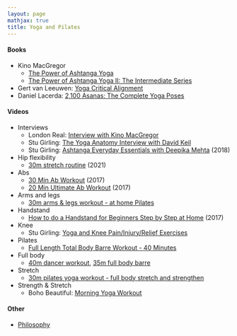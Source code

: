 ```yaml
---
layout: page
mathjax: true
title: Yoga and Pilates
---
```

#### Books
* Kino MacGregor
  * [The Power of Ashtanga Yoga](https://www.amazon.com/Power-Ashtanga-Yoga-Developing-Flexibility-ebook/dp/B019G6NM1W)
  * [The Power of Ashtanga Yoga II: The Intermediate Series](https://www.amazon.com/Power-Ashtanga-Yoga-II-Intermediate/dp/1611801591)
* Gert van Leeuwen: [Yoga Critical Alignment](https://www.amazon.com/Yoga-Critical-Alignment-Intelligent-Sequencing/dp/1611800633)
* Daniel Lacerda: [2,100 Asanas: The Complete Yoga Poses](https://www.amazon.com/100-Asanas-Complete-Yoga-Poses/dp/1631910108)

#### Videos
* Interviews
  * London Real: [Interview with Kino MacGregor](https://www.youtube.com/watch?v=fjxhW4VnIxA&t=817s)
  * Stu Girling: [The Yoga Anatomy Interview with David Keil](https://www.youtube.com/watch?v=m0Eq5qmIQgU&t=425s)
  * Stu Girling: [Ashtanga Everyday Essentials with Deepika Mehta](https://www.youtube.com/watch?v=jCSnfbgj4u0) (2018)
* Hip flexibility
  * [30m stretch routine](https://www.youtube.com/watch?v=RvCntPg7oPE) (2021)
* Abs
  * [30 Min Ab Workout](https://www.youtube.com/watch?v=AdWyo_3KrfA) (2017)
  * [20 Min Ultimate Ab Workout](https://www.youtube.com/watch?v=q6NIWNnvOK0) (2017)
* Arms and legs
  * [30m arms & legs workout - at home Pilates](https://www.youtube.com/watch?v=XM6N1yl3UYw)
* Handstand
  * [How to do a Handstand for Beginners Step by Step at Home](https://www.youtube.com/watch?v=8jXiQMh6Sc0) (2017)
* Knee
  * Stu Girling: [Yoga and Knee Pain/Injury/Relief Exercises](https://www.youtube.com/watch?v=S6g7M2FDFgA)
* Pilates
  * [Full Length Total Body Barre Workout - 40 Minutes](https://www.youtube.com/watch?v=NtwAHL_F2p8&t=1602s)
* Full body
  * [40m dancer workout](https://www.youtube.com/watch?v=CxfAULXP8SM), [35m full body barre](https://www.youtube.com/watch?v=TC3HV61YoOg)
* Stretch
  * [30m pilates yoga workout - full body stretch and strengthen](https://www.youtube.com/watch?v=lytHuRfbKdg)
* Strength & Stretch
  * Boho Beautiful: [Morning Yoga Workout](https://www.youtube.com/watch?v=oX6I6vs1EFs)

#### Other
* [Philosophy](philosophy.md)
